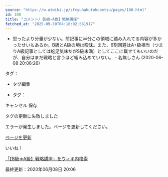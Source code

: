 ```yaml
---
source: "https://w.atwiki.jp/sfcyuhakutokubetsu/pages/100.html"
id: 100
title: "コメント/【B級⇒A級】戦略講座"
fetched_at: "2025-09-30T04:18:02.561917"
---
```


* 思ったより分量が少ない。前記事に半分この領域に踏み入れてる内容が多かったせいもあるか。B級とA級の境は曖昧。また、6割回避はA+級相当（つまりA級記事としては蛇足気味だがS級未満）としてここに載せてもいいのだが、自分はまだ戦略と言うほど組み込めていない。 - 名無しさん (2020-06-08 20:06:26)

タグ：

+ タグ編集

* タグ：

キャンセル
保存

タグの更新に失敗しました

エラーが発生しました。ページを更新してください。

[ページを更新](https://w.atwiki.jp/sfcyuhakutokubetsu/pages/100.html)

いいね！

[「【B級⇒A級】戦略講座」をウィキ内検索](https://w.atwiki.jp//w.atwiki.jp/sfcyuhakutokubetsu/search?andor=and&keyword=%E3%80%90B%E7%B4%9A%E2%87%92A%E7%B4%9A%E3%80%91%E6%88%A6%E7%95%A5%E8%AC%9B%E5%BA%A7)

最終更新：2020年06月08日 20:06